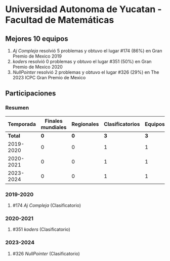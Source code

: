 # Universidad Autonoma de Yucatan - Facultad de Matemáticas

## Mejores 10 equipos

1. _Aj Compleja_ resolvió 5 problemas y obtuvo el lugar #174 (86%) en Gran Premio de Mexico 2019
1. _koders_ resolvió 0 problemas y obtuvo el lugar #351 (50%) en Gran Premio de Mexico 2020
1. _NullPointer_ resolvió 2 problemas y obtuvo el lugar #326 (29%) en The 2023 ICPC Gran Premio de Mexico

## Participaciones

### Resumen

| Temporada | Finales mundiales | Regionales | Clasificatorios | Equipos |
| --- | --- | --- | --- | --- |
| **Total** | **0** | **0** | **3** | **3** |
| 2019-2020 | 0 | 0 | 1 | 1 |
| 2020-2021 | 0 | 0 | 1 | 1 |
| 2023-2024 | 0 | 0 | 1 | 1 |

### 2019-2020

1. #174 _Aj Compleja_ (Clasificatorio)

### 2020-2021

1. #351 _koders_ (Clasificatorio)

### 2023-2024

1. #326 _NullPointer_ (Clasificatorio)



